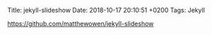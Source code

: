 Title:  jekyll-slideshow
Date:   2018-10-17 20:10:51 +0200
Tags: Jekyll

<https://github.com/matthewowen/jekyll-slideshow>
